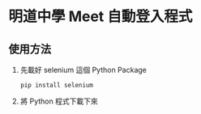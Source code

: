 # 明道中學 Meet 自動登入程式

## 使用方法

1. 先載好 selenium 這個 Python Package
   ```
   pip install selenium
   ```
2. 將 Python 程式下載下來
